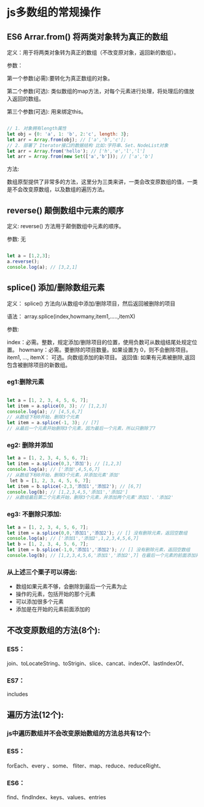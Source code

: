 # js多数组的常规操作

## ES6 Arrar.from() 将两类对象转为真正的数组

定义：用于将两类对象转为真正的数组（不改变原对象，返回新的数组）。

参数：

第一个参数(必需):要转化为真正数组的对象。

第二个参数(可选): 类似数组的map方法，对每个元素进行处理，将处理后的值放入返回的数组。

第三个参数(可选): 用来绑定this。

```javascript

// 1. 对象拥有length属性
let obj = {0: 'a', 1: 'b', 2:'c', length: 3};
let arr = Array.from(obj); // ['a','b','c'];
// 2. 部署了 Iterator接口的数据结构 比如:字符串、Set、NodeList对象
let arr = Array.from('hello'); // ['h','e','l','l']
let arr = Array.from(new Set(['a','b'])); // ['a','b']

```
方法:

数组原型提供了非常多的方法，这里分为三类来讲，一类会改变原数组的值，一类是不会改变原数组，以及数组的遍历方法。

## reverse() 颠倒数组中元素的顺序
定义: reverse() 方法用于颠倒数组中元素的顺序。

参数: 无
```javascript

let a = [1,2,3];
a.reverse(); 
console.log(a); // [3,2,1]

```

## splice() 添加/删除数组元素

定义： splice() 方法向/从数组中添加/删除项目，然后返回被删除的项目

语法： array.splice(index,howmany,item1,.....,itemX)

参数:

index：必需。整数，规定添加/删除项目的位置，使用负数可从数组结尾处规定位置。
howmany：必需。要删除的项目数量。如果设置为 0，则不会删除项目。
item1, …, itemX： 可选。向数组添加的新项目。
返回值: 如果有元素被删除,返回包含被删除项目的新数组。

### eg1:删除元素

```javascript

let a = [1, 2, 3, 4, 5, 6, 7];
let item = a.splice(0, 3); // [1,2,3]
console.log(a); // [4,5,6,7]
// 从数组下标0开始，删除3个元素
let item = a.splice(-1, 3); // [7]
// 从最后一个元素开始删除3个元素，因为最后一个元素，所以只删除了7

```
### eg2: 删除并添加

```js
let a = [1, 2, 3, 4, 5, 6, 7];
let item = a.splice(0,3,'添加'); // [1,2,3]
console.log(a); // ['添加',4,5,6,7]
// 从数组下标0开始，删除3个元素，并添加元素'添加'
 let b = [1, 2, 3, 4, 5, 6, 7];
let item = b.splice(-2,3,'添加1','添加2'); // [6,7]
console.log(b); // [1,2,3,4,5,'添加1','添加2']
// 从数组最后第二个元素开始，删除3个元素，并添加两个元素'添加1'、'添加2'
```

### eg3: 不删除只添加:

```js
let a = [1, 2, 3, 4, 5, 6, 7];
let item = a.splice(0,0,'添加1','添加2'); // [] 没有删除元素，返回空数组
console.log(a); // ['添加1','添加2',1,2,3,4,5,6,7]
let b = [1, 2, 3, 4, 5, 6, 7];
let item = b.splice(-1,0,'添加1','添加2'); // [] 没有删除元素，返回空数组
console.log(b); // [1,2,3,4,5,6,'添加1','添加2',7] 在最后一个元素的前面添加两个
```

### 从上述三个栗子可以得出:

- 数组如果元素不够，会删除到最后一个元素为止
- 操作的元素，包括开始的那个元素
- 可以添加很多个元素
- 添加是在开始的元素前面添加的

## 不改变原数组的方法(8个):

### ES5：
join、toLocateString、toStrigin、slice、cancat、indexOf、lastIndexOf、
### ES7：
includes


## 遍历方法(12个):

### js中遍历数组并不会改变原始数组的方法总共有12个:

###  ES5：
forEach、every 、some、 fliter、map、reduce、reduceRight、
### ES6：
find、findIndex、keys、values、entries
